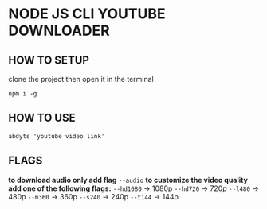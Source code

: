 # NODE JS CLI YOUTUBE DOWNLOADER

## HOW TO SETUP

clone the project then open it in the terminal

```
npm i -g
```

## HOW TO USE

```
abdyts 'youtube video link'
```

## FLAGS

**to download audio only add flag** ```--audio```
**to customize the video quality add one of the following flags:**
```--hd1080``` -> 1080p
```--hd720``` -> 720p
```--l480``` -> 480p
```--m360``` -> 360p
```--s240``` -> 240p
```--t144``` -> 144p
